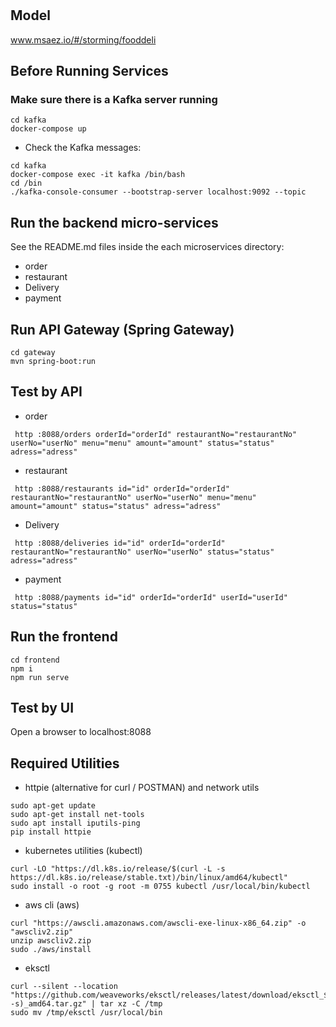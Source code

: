 # 

## Model
www.msaez.io/#/storming/fooddeli

## Before Running Services
### Make sure there is a Kafka server running
```
cd kafka
docker-compose up
```
- Check the Kafka messages:
```
cd kafka
docker-compose exec -it kafka /bin/bash
cd /bin
./kafka-console-consumer --bootstrap-server localhost:9092 --topic
```

## Run the backend micro-services
See the README.md files inside the each microservices directory:

- order
- restaurant
- Delivery
- payment


## Run API Gateway (Spring Gateway)
```
cd gateway
mvn spring-boot:run
```

## Test by API
- order
```
 http :8088/orders orderId="orderId" restaurantNo="restaurantNo" userNo="userNo" menu="menu" amount="amount" status="status" adress="adress" 
```
- restaurant
```
 http :8088/restaurants id="id" orderId="orderId" restaurantNo="restaurantNo" userNo="userNo" menu="menu" amount="amount" status="status" adress="adress" 
```
- Delivery
```
 http :8088/deliveries id="id" orderId="orderId" restaurantNo="restaurantNo" userNo="userNo" status="status" adress="adress" 
```
- payment
```
 http :8088/payments id="id" orderId="orderId" userId="userId" status="status" 
```


## Run the frontend
```
cd frontend
npm i
npm run serve
```

## Test by UI
Open a browser to localhost:8088

## Required Utilities

- httpie (alternative for curl / POSTMAN) and network utils
```
sudo apt-get update
sudo apt-get install net-tools
sudo apt install iputils-ping
pip install httpie
```

- kubernetes utilities (kubectl)
```
curl -LO "https://dl.k8s.io/release/$(curl -L -s https://dl.k8s.io/release/stable.txt)/bin/linux/amd64/kubectl"
sudo install -o root -g root -m 0755 kubectl /usr/local/bin/kubectl
```

- aws cli (aws)
```
curl "https://awscli.amazonaws.com/awscli-exe-linux-x86_64.zip" -o "awscliv2.zip"
unzip awscliv2.zip
sudo ./aws/install
```

- eksctl 
```
curl --silent --location "https://github.com/weaveworks/eksctl/releases/latest/download/eksctl_$(uname -s)_amd64.tar.gz" | tar xz -C /tmp
sudo mv /tmp/eksctl /usr/local/bin
```

